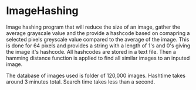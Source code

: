 # ImageHashing

Image hashing program that will reduce the size of an image, gather the average grayscale value and the provide a hashcode based on comapring a selected pixels greyscale value compared to the average of the image. This is done for 64 pixels and provides a string with a length of 1's and 0's giving the image it's hashcode. All hashcodes are stored in a text file. Then a hamming distance function is applied to find all similar images to an inputed image.


The database of images used is folder of 120,000 images. Hashtime takes around 3 minutes total. Search time takes less than a second.
